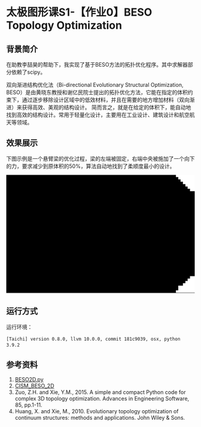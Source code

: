 # 太极图形课S1-【作业0】BESO Topology Optimization

## 背景简介
在助教李喆昊的帮助下，我实现了基于BESO方法的拓扑优化程序。其中求解器部分依赖了scipy。

双向渐进结构优化法（Bi-directional Evolutionary Structural Optimization, BESO）是由黄晓东教授和谢亿民院士提出的拓扑优化方法，它能在指定的体积约束下，通过逐步移除设计区域中的低效材料，并且在需要的地方增加材料（双向渐进）来获得高效、美观的结构设计。 简而言之，就是在给定的体积下，能自动地找到高效的结构设计。常用于轻量化设计，主要用在工业设计、建筑设计和航空航天等领域。

## 效果展示
下图示例是一个悬臂梁的优化过程，梁的左端被固定，右端中央被施加了一个向下的力，要求减少到原体积的50%，算法自动地找到了柔顺度最小的设计。

![beso](./img/video.gif)

## 运行方式
运行环境：

```
[Taichi] version 0.8.0, llvm 10.0.0, commit 181c9039, osx, python 3.9.2
```

## 参考资料
1. [BESO2D.py](https://github.com/ToddyXuTao/BESO-for-2D)
2. [CISM_BESO_2D](https://www.cism.org.au/tools)
3. Zuo, Z.H. and Xie, Y.M., 2015. A simple and compact Python code for complex 3D topology optimization. Advances in Engineering Software, 85, pp.1-11.
4. Huang, X. and Xie, M., 2010. Evolutionary topology optimization of continuum structures: methods and applications. John Wiley & Sons.